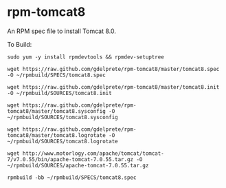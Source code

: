 rpm-tomcat8
===========

An RPM spec file to install Tomcat 8.0.

To Build:

`sudo yum -y install rpmdevtools && rpmdev-setuptree`

`wget https://raw.github.com/gdelprete/rpm-tomcat8/master/tomcat8.spec -O ~/rpmbuild/SPECS/tomcat8.spec`

`wget https://raw.github.com/gdelprete/rpm-tomcat8/master/tomcat8.init -O ~/rpmbuild/SOURCES/tomcat8.init`

`wget https://raw.github.com/gdelprete/rpm-tomcat8/master/tomcat8.sysconfig -O ~/rpmbuild/SOURCES/tomcat8.sysconfig`

`wget https://raw.github.com/gdelprete/rpm-tomcat8/master/tomcat8.logrotate -O ~/rpmbuild/SOURCES/tomcat8.logrotate`

`wget http://www.motorlogy.com/apache/tomcat/tomcat-7/v7.0.55/bin/apache-tomcat-7.0.55.tar.gz -O ~/rpmbuild/SOURCES/apache-tomcat-7.0.55.tar.gz`

`rpmbuild -bb ~/rpmbuild/SPECS/tomcat8.spec`

